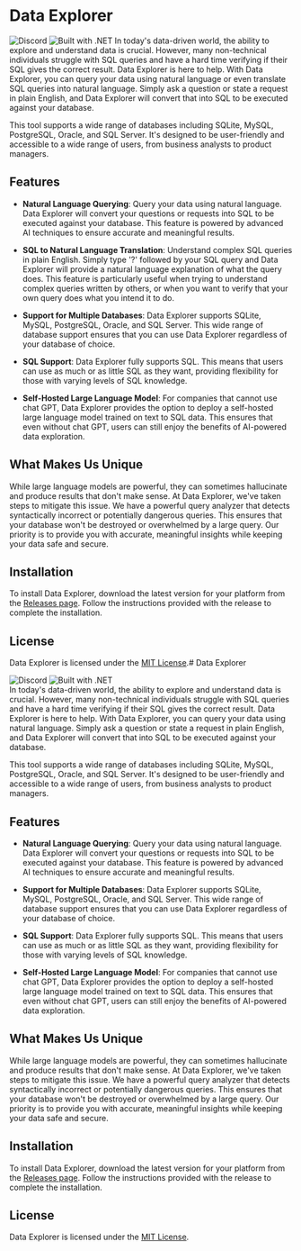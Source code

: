 # Data Explorer

![Discord](https://discordapp.com/api/guilds/1223002530074591365/widget.png?style=shield)
![Built with .NET](https://img.shields.io/badge/.NET-512BD4?style=for-the-badge&logo=.net&logoColor=white)
In today's data-driven world, the ability to explore and understand data is crucial. However, many non-technical individuals struggle with SQL queries and have a hard time verifying if their SQL gives the correct result. Data Explorer is here to help. With Data Explorer, you can query your data using natural language or even translate SQL queries into natural language. Simply ask a question or state a request in plain English, and Data Explorer will convert that into SQL to be executed against your database.

This tool supports a wide range of databases including SQLite, MySQL, PostgreSQL, Oracle, and SQL Server. It's designed to be user-friendly and accessible to a wide range of users, from business analysts to product managers.

## Features

- **Natural Language Querying**: Query your data using natural language. Data Explorer will convert your questions or requests into SQL to be executed against your database. This feature is powered by advanced AI techniques to ensure accurate and meaningful results.

- **SQL to Natural Language Translation**: Understand complex SQL queries in plain English. Simply type '?' followed by your SQL query and Data Explorer will provide a natural language explanation of what the query does. This feature is particularly useful when trying to understand complex queries written by others, or when you want to verify that your own query does what you intend it to do.

- **Support for Multiple Databases**: Data Explorer supports SQLite, MySQL, PostgreSQL, Oracle, and SQL Server. This wide range of database support ensures that you can use Data Explorer regardless of your database of choice.

- **SQL Support**: Data Explorer fully supports SQL. This means that users can use as much or as little SQL as they want, providing flexibility for those with varying levels of SQL knowledge.

- **Self-Hosted Large Language Model**: For companies that cannot use chat GPT, Data Explorer provides the option to deploy a self-hosted large language model trained on text to SQL data. This ensures that even without chat GPT, users can still enjoy the benefits of AI-powered data exploration.

## What Makes Us Unique

While large language models are powerful, they can sometimes hallucinate and produce results that don't make sense. At Data Explorer, we've taken steps to mitigate this issue. We have a powerful query analyzer that detects syntactically incorrect or potentially dangerous queries. This ensures that your database won't be destroyed or overwhelmed by a large query. Our priority is to provide you with accurate, meaningful insights while keeping your data safe and secure.

## Installation

To install Data Explorer, download the latest version for your platform from the [Releases page](https://github.com/vadimkholodilo/data-explorer/releases). Follow the instructions provided with the release to complete the installation.

<!--
## Contributing

We welcome contributions to Data Explorer! If you're interested in contributing, please see our [Contributing Guide](link-to-contributing-guide).
-->

## License

Data Explorer is licensed under the [MIT License](link-to-license).# Data Explorer

![Discord](https://discordapp.com/api/guilds/1223002530074591365/widget.png?style=shield)
![Built with .NET](https://img.shields.io/badge/.NET-512BD4?style=for-the-badge&logo=.net&logoColor=white)  
In today's data-driven world, the ability to explore and understand data is crucial. However, many non-technical individuals struggle with SQL queries and have a hard time verifying if their SQL gives the correct result. Data Explorer is here to help. With Data Explorer, you can query your data using natural language. Simply ask a question or state a request in plain English, and Data Explorer will convert that into SQL to be executed against your database.

This tool supports a wide range of databases including SQLite, MySQL, PostgreSQL, Oracle, and SQL Server. It's designed to be user-friendly and accessible to a wide range of users, from business analysts to product managers.

## Features

- **Natural Language Querying**: Query your data using natural language. Data Explorer will convert your questions or requests into SQL to be executed against your database. This feature is powered by advanced AI techniques to ensure accurate and meaningful results.

- **Support for Multiple Databases**: Data Explorer supports SQLite, MySQL, PostgreSQL, Oracle, and SQL Server. This wide range of database support ensures that you can use Data Explorer regardless of your database of choice.

- **SQL Support**: Data Explorer fully supports SQL. This means that users can use as much or as little SQL as they want, providing flexibility for those with varying levels of SQL knowledge.

- **Self-Hosted Large Language Model**: For companies that cannot use chat GPT, Data Explorer provides the option to deploy a self-hosted large language model trained on text to SQL data. This ensures that even without chat GPT, users can still enjoy the benefits of AI-powered data exploration.

## What Makes Us Unique

While large language models are powerful, they can sometimes hallucinate and produce results that don't make sense. At Data Explorer, we've taken steps to mitigate this issue. We have a powerful query analyzer that detects syntactically incorrect or potentially dangerous queries. This ensures that your database won't be destroyed or overwhelmed by a large query. Our priority is to provide you with accurate, meaningful insights while keeping your data safe and secure.

## Installation

To install Data Explorer, download the latest version for your platform from the [Releases page](https://github.com/vadimkholodilo/data-explorer/releases). Follow the instructions provided with the release to complete the installation.

<!--
## Contributing

We welcome contributions to Data Explorer! If you're interested in contributing, please see our [Contributing Guide](link-to-contributing-guide).
-->

## License

Data Explorer is licensed under the [MIT License](link-to-license).